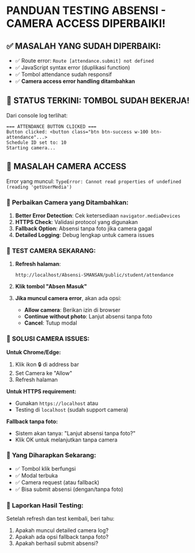 # PANDUAN TESTING ABSENSI - CAMERA ACCESS DIPERBAIKI!

## ✅ MASALAH YANG SUDAH DIPERBAIKI:

-   ✅ Route error: `Route [attendance.submit] not defined`
-   ✅ JavaScript syntax error (duplikasi function)
-   ✅ Tombol attendance sudah responsif
-   ✅ **Camera access error handling ditambahkan**

## 🎯 STATUS TERKINI: TOMBOL SUDAH BEKERJA!

Dari console log terlihat:

```
=== ATTENDANCE BUTTON CLICKED ===
Button clicked: <button class="btn btn-success w-100 btn-attendance"...>
Schedule ID set to: 10
Starting camera...
```

## 🎥 MASALAH CAMERA ACCESS

Error yang muncul: `TypeError: Cannot read properties of undefined (reading 'getUserMedia')`

### 🔧 **Perbaikan Camera yang Ditambahkan:**

1. **Better Error Detection**: Cek ketersediaan `navigator.mediaDevices`
2. **HTTPS Check**: Validasi protocol yang digunakan
3. **Fallback Option**: Absensi tanpa foto jika camera gagal
4. **Detailed Logging**: Debug lengkap untuk camera issues

### 🚀 **TEST CAMERA SEKARANG:**

1. **Refresh halaman**:

    ```
    http://localhost/Absensi-SMANSAN/public/student/attendance
    ```

2. **Klik tombol "Absen Masuk"**

3. **Jika muncul camera error**, akan ada opsi:
    - **Allow camera**: Berikan izin di browser
    - **Continue without photo**: Lanjut absensi tanpa foto
    - **Cancel**: Tutup modal

### 📱 **SOLUSI CAMERA ISSUES:**

**Untuk Chrome/Edge:**

1. Klik ikon 🔒 di address bar
2. Set Camera ke "Allow"
3. Refresh halaman

**Untuk HTTPS requirement:**

-   Gunakan `https://localhost` atau
-   Testing di `localhost` (sudah support camera)

**Fallback tanpa foto:**

-   Sistem akan tanya: "Lanjut absensi tanpa foto?"
-   Klik OK untuk melanjutkan tanpa camera

### 🎯 **Yang Diharapkan Sekarang:**

-   ✅ Tombol klik berfungsi
-   ✅ Modal terbuka
-   ✅ Camera request (atau fallback)
-   ✅ Bisa submit absensi (dengan/tanpa foto)

### 📝 **Laporkan Hasil Testing:**

Setelah refresh dan test kembali, beri tahu:

1. Apakah muncul detailed camera log?
2. Apakah ada opsi fallback tanpa foto?
3. Apakah berhasil submit absensi?
